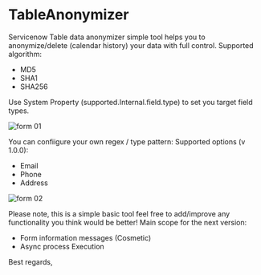 # TableAnonymizer
Servicenow Table data anonymizer simple tool helps you to anonymize/delete (calendar history) your data with full control. 
Supported algorithm:
+ MD5
+ SHA1
+ SHA256

Use System Property (supported.Internal.field.type) to set you target field types.

![form 01](https://user-images.githubusercontent.com/37014061/177010439-ff2b8ff6-8656-424d-bc72-9ab9eebb1b82.JPG)

You can confiigure your own regex / type pattern:
Supported options (v 1.0.0):
+ Email
+ Phone
+ Address

![form 02](https://user-images.githubusercontent.com/37014061/177010443-ec1276ba-a010-427d-bc7f-88c9e3bf3e94.JPG)


Please note, this is a simple basic tool feel free to add/improve any functionality you think would be better!
Main scope for the next version: 
+ Form information messages (Cosmetic) 
+ Async process Execution


Best regards,
